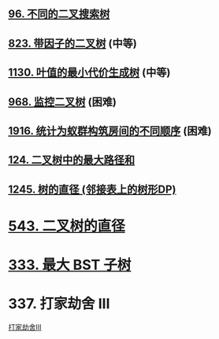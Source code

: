 
## [96. 不同的二叉搜索树](https://leetcode-cn.com/problems/unique-binary-search-trees/)

## [823. 带因子的二叉树](https://leetcode-cn.com/problems/binary-trees-with-factors/) (中等)

## [1130. 叶值的最小代价生成树](https://leetcode-cn.com/problems/minimum-cost-tree-from-leaf-values/) (中等)

## [968. 监控二叉树](https://leetcode-cn.com/problems/binary-tree-cameras/) (困难)

## [1916. 统计为蚁群构筑房间的不同顺序](https://leetcode-cn.com/problems/count-ways-to-build-rooms-in-an-ant-colony/) (困难)

## [124. 二叉树中的最大路径和](https://leetcode-cn.com/problems/binary-tree-maximum-path-sum)

## [1245. 树的直径 (邻接表上的树形DP)](https://leetcode-cn.com/problems/tree-diameter)

# [543. 二叉树的直径](https://leetcode-cn.com/problems/diameter-of-binary-tree)

# [333. 最大 BST 子树](https://leetcode-cn.com/problems/largest-bst-subtree)

# 337. 打家劫舍 III

[打家劫舍III](🎮打家劫舍.md)
